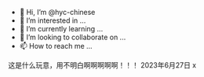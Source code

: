 - 👋 Hi, I’m @hyc-chinese
- 👀 I’m interested in ...
- 🌱 I’m currently learning ...
- 💞️ I’m looking to collaborate on ...
- 📫 How to reach me ...

<!---
hyc-chinese/hyc-chinese is a ✨ special ✨ repository because its `README.md` (this file) appears on your GitHub profile.
You can click the Preview link to take a look at your changes.
--->
这是什么玩意，用不明白啊啊啊啊啊！！！
2023年6月27日 x
